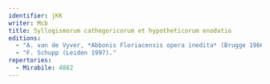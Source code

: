 ```yaml
---
identifier: jKK
writer: Mcb
title: Syllogismorum cathegoricorum et hypotheticorum enodatio
editions:
  - "A. van de Vyver, *Abbonis Floriacensis opera inedita* (Brugge 1966), 30–94"
  - "F. Schupp (Leiden 1997)."
repertories:
  - Mirabile: 4882
---
```

